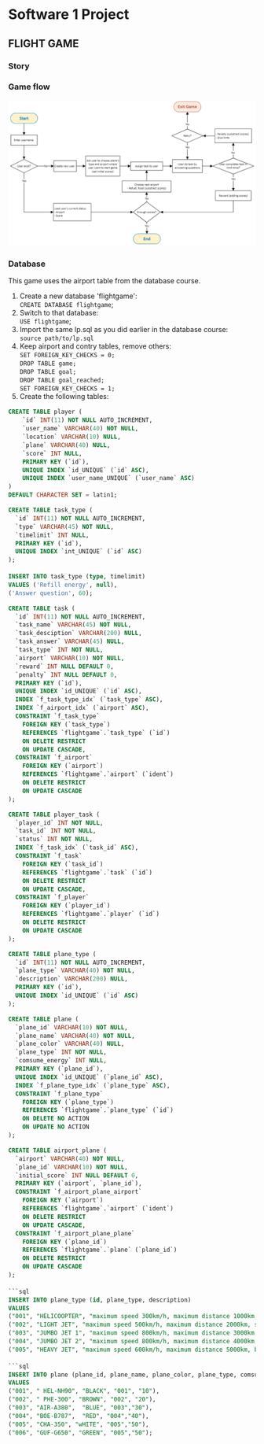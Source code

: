 # Software 1 Project
## FLIGHT GAME
### Story



### Game flow
![flow.png](images/flow.png)

### Database
This game uses the airport table from the database course.

1. Create a new database 'flightgame':  
`CREATE DATABASE flightgame`;
2. Switch to that database:  
`USE flightgame`;
3. Import the same lp.sql as you did earlier in the database course:  
`source path/to/lp.sql`
4. Keep airport and contry tables, remove others:  
`SET FOREIGN_KEY_CHECKS = 0;`  
`DROP TABLE game;`  
`DROP TABLE goal;`  
`DROP TABLE goal_reached;`  
`SET FOREIGN_KEY_CHECKS = 1;`
5. Create the following tables:  
```sql
CREATE TABLE player (  
    `id` INT(11) NOT NULL AUTO_INCREMENT,  
    `user_name` VARCHAR(40) NOT NULL,  
    `location` VARCHAR(10) NULL,  
    `plane` VARCHAR(40) NULL,  
    `score` INT NULL,  
    PRIMARY KEY (`id`),  
    UNIQUE INDEX `id_UNIQUE` (`id` ASC),  
    UNIQUE INDEX `user_name_UNIQUE` (`user_name` ASC)  
)  
DEFAULT CHARACTER SET = latin1;
```


```sql
CREATE TABLE task_type (  
  `id` INT(11) NOT NULL AUTO_INCREMENT,  
  `type` VARCHAR(45) NOT NULL,  
  `timelimit` INT NULL,  
  PRIMARY KEY (`id`),  
  UNIQUE INDEX `int_UNIQUE` (`id` ASC)  
);  

INSERT INTO task_type (type, timelimit)   
VALUES ('Refill energy', null),  
('Answer question', 60);
```

```sql
CREATE TABLE task (  
  `id` INT(11) NOT NULL AUTO_INCREMENT,  
  `task_name` VARCHAR(45) NOT NULL,  
  `task_desciption` VARCHAR(200) NULL,  
  `task_answer` VARCHAR(45) NULL,  
  `task_type` INT NOT NULL,  
  `airport` VARCHAR(10) NOT NULL,  
  `reward` INT NULL DEFAULT 0,  
  `penalty` INT NULL DEFAULT 0,  
  PRIMARY KEY (`id`),  
  UNIQUE INDEX `id_UNIQUE` (`id` ASC),  
  INDEX `f_task_type_idx` (`task_type` ASC),  
  INDEX `f_airport_idx` (`airport` ASC),  
  CONSTRAINT `f_task_type`  
    FOREIGN KEY (`task_type`)  
    REFERENCES `flightgame`.`task_type` (`id`)  
    ON DELETE RESTRICT  
    ON UPDATE CASCADE,  
  CONSTRAINT `f_airport`  
    FOREIGN KEY (`airport`)  
    REFERENCES `flightgame`.`airport` (`ident`)  
    ON DELETE RESTRICT  
    ON UPDATE CASCADE
);
```

```sql
CREATE TABLE player_task (  
  `player_id` INT NOT NULL,  
  `task_id` INT NOT NULL,  
  `status` INT NOT NULL,  
  INDEX `f_task_idx` (`task_id` ASC),  
  CONSTRAINT `f_task`  
    FOREIGN KEY (`task_id`)  
    REFERENCES `flightgame`.`task` (`id`)  
    ON DELETE RESTRICT  
    ON UPDATE CASCADE,  
  CONSTRAINT `f_player`  
    FOREIGN KEY (`player_id`)  
    REFERENCES `flightgame`.`player` (`id`)  
    ON DELETE RESTRICT  
    ON UPDATE CASCADE
);
```

```sql
CREATE TABLE plane_type (  
  `id` INT(11) NOT NULL AUTO_INCREMENT,  
  `plane_type` VARCHAR(40) NOT NULL,  
  `description` VARCHAR(200) NULL,  
  PRIMARY KEY (`id`),  
  UNIQUE INDEX `id_UNIQUE` (`id` ASC)  
);
```
 
```sql
CREATE TABLE plane (  
  `plane_id` VARCHAR(10) NOT NULL,  
  `plane_name` VARCHAR(40) NOT NULL,  
  `plane_color` VARCHAR(40) NULL,  
  `plane_type` INT NOT NULL,  
  `comsume_energy` INT NULL,  
  PRIMARY KEY (`plane_id`),  
  UNIQUE INDEX `id_UNIQUE` (`plane_id` ASC),  
  INDEX `f_plane_type_idx` (`plane_type` ASC),  
  CONSTRAINT `f_plane_type`  
    FOREIGN KEY (`plane_type`)  
    REFERENCES `flightgame`.`plane_type` (`id`)  
    ON DELETE NO ACTION  
    ON UPDATE NO ACTION  
);
```

```sql
CREATE TABLE airport_plane (  
  `airport` VARCHAR(40) NOT NULL,  
  `plane_id` VARCHAR(10) NOT NULL,  
  `initial_score` INT NULL DEFAULT 0,  
  PRIMARY KEY (`airport`, `plane_id`),  
  CONSTRAINT `f_airport_plane_airport`  
    FOREIGN KEY (`airport`)  
    REFERENCES `flightgame`.`airport` (`ident`)  
    ON DELETE RESTRICT  
    ON UPDATE CASCADE,  
  CONSTRAINT `f_airport_plane_plane`  
    FOREIGN KEY (`plane_id`)  
    REFERENCES `flightgame`.`plane` (`plane_id`)  
    ON DELETE RESTRICT  
    ON UPDATE CASCADE  
);

```sql
INSERT INTO plane_type (id, plane_type, description)
VALUES 
("001", "HELICOOPTER", "maximum speed 300km/h, maximum distance 1000km, all airports "),
("002", "LIGHT JET", "maximum speed 500km/h, maximum distance 2000km, small airports, medium airports, big airports"),
("003", "JUMBO JET 1", "maximum speed 800km/h, maximum distance 3000km, medium airports, big airports"),
("004", "JUMBO JET 2", "maximum speed 800km/h, maximum distance 4000km, medium airports"),
("005", "HEAVY JET", "maximum speed 600km/h, maximum distance 5000km, big airports");

```sql
INSERT INTO plane (plane_id, plane_name, plane_color, plane_type, comsume_energy)
VALUES 
("001", " HEL-NH90", "BLACK", "001", "10"),
("002", " PHE-300", "BROWN", "002", "20"),
("003", "AIR-A380",  "BLUE", "003","30"),
("004", "BOE-B787",  "RED", "004","40"),
("005", "CHA-350", "wHITE", "005","50"),
("006", "GUF-G650", "GREEN", "005","50");
```



